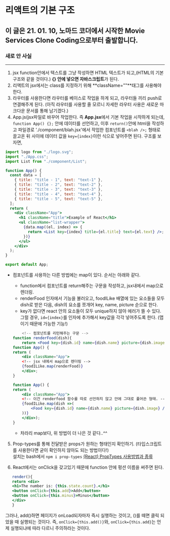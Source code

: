 # 리액트의 기본 구조

## 이 글은 21. 01. 10, 노마드 코더에서 시작한 Movie Services Clone Coding으로부터 출발합니다.

### 새로 안 사실

---

1. jsx function안에서 텍스트를 그냥 작성하면 HTML 텍스트가 되고,(HTML의 기본 구조와 같을 것이다.) **{} 안에 넣으면 자바스크립트**가 된다.
2. 리액트의 jsx에서는 class를 지정하기 위해 **className=""**태그를 사용해야한다.
3. 라우터를 사용한다면 라우터를 베이스로 작업을 하게 되고, 라우터들 끼리 push로 연결해주게 된다. (아직 라우터를 사용할 줄 모르니 자세한 라우터 사용은 새로운 마크다운 문서를 통해 남기겠다.)
4. App.js(jsx파일로 바꾸어 작업한다. 즉 **App.jsx**에서 기본 작업을 시작하게 되는데, `function App() {};` 안에 데이터를 선언하고, 이후 `return()`안에 html을 작성하고 파일경로 './component/blah.jsx'에서 작업한 컴포넌트를 `<blah />;` 형태로 끌고온 뒤 사이에 데이터 값을 `key={index}`이런 식으로 넣어주면 된다. 구조를 보자면,

```jsx
import logo from "./logo.svg";
import "./App.css";
import List from "./component/List";

function App() {
  const data = [
    { title: "title - 1", text: "text-1" },
    { title: "title - 2", text: "text-2" },
    { title: "title - 3", text: "text-3" },
    { title: "title - 4", text: "text-4" },
    { title: "title - 5", text: "text-5" },
  ];
  return (
    <div className="App">
      <h1 className="title">Example of React</h1>
      <ul className="list-wrapper">
        {data.map((el, index) => {
          return <List key={index} title={el.title} text={el.text} />;
        })}
      </ul>
    </div>
  );
}

export default App;
```

- 컴포넌트를 사용하는 다른 방법에는 map이 있다. 순서는 아래와 같다.

  - function에서 컴포넌트를 return해주는 구문을 작성하고, jsx내에서 map으로 렌더링.
  - renderFood 인자에서 기능을 불러오고, foodILike 배열에 있는 요소들을 모두 dish로 받은 다음, dish의 요소를 쪼개어 key, name, picture 순으로 한다.
  - key가 없다면 react 안의 요소들이 모두 unique하지 않아 에러가 뜰 수 있다. 그럴 경우, `id={index}`를 인자에 추가해서 key값을 각각 넣어주도록 한다. (맵이기 때문에 가능한 기능!)

  ```jsx
      <!-- 컴포넌트를 리턴해주는 구문 -->
  function renderFood(dish){
      return <Food key={dish.id} name={dish.name} picture={dish.image} />}
  function App() {
  return (
      <div className="App">
      <!-- jsx 내에서 map으로 렌더링 -->
      {foodILike.map(renderFood)}
      </div>;
  }

  function App() {
  return (
      <div className="App">
      <!-- 이건 renderfood 함수를 따로 선언하지 않고 안에 그대로 풀어쓴 형태. -->
      {foodILike.map(dish =>(
          <Food key={dish.id} name={dish.name} picture={dish.image} />
      ))}
      </div>);
  }
  ```

  - 차라리 map보다, 위 방법이 더 나은 것 같다..^^

5. Prop-types를 통해 전달받은 props가 원하는 형태인지 확인하기. (타입스크립트를 사용한다면 굳이 확인하지 않아도 되는 방법이다!)  
   설치는 bash에서 `npm i prop-types`
   [(React) PropTypes 사용방법과 종류](https://jistol.github.io/frontend/2018/12/03/react-proptypes/)

6. React에서는 onClick을 갖고있기 때문에 function 안에 펑션 이름을 써주면 된다.

```jsx
   render(){
   return <div>
   <h1>The number is: {this.state.count}.</h1>
   <button onClick={this.add}>Add</button>
   <button onClick={this.minus}>Minus</button>
   </div>
   }
```

그러나, add()하면 페이지가 onLoad되자마자 즉시 실행하는 것이고, ()를 떼면 클릭 되었을 때 실행되는 것이다. 즉, `onClick={this.add()}`와, `onClick={this.add}`는 언제 실행되냐에 따라 다르니 주의하라는 것이다.
